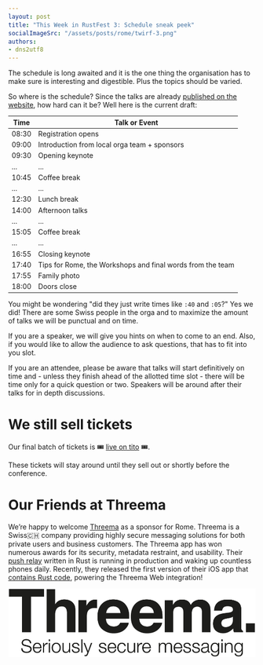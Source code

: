 ```yaml
---
layout: post
title: "This Week in RustFest 3: Schedule sneak peek"
socialImageSrc: "/assets/posts/rome/twirf-3.png"
authors:
- dns2utf8
---
```


The schedule is long awaited and it is the one thing the organisation has to make sure is interesting and digestible.
Plus the topics should be varied.

So where is the schedule? Since the talks are already [published on the website](https://rome.rustfest.eu/talks/), how hard can it be?
Well here is the current draft:

| Time  | Talk or Event      |
|-------|--------------------|
| 08:30 | Registration opens |
| 09:00 | Introduction from local orga team + sponsors |
| 09:30 | Opening keynote |
| ...   | ... |
| 10:45 | Coffee break |
| ...   | ... |
| 12:30 | Lunch break |
| 14:00 | Afternoon talks |
| ...   | ... |
| 15:05 | Coffee break |
| ...   | ... |
| 16:55 | Closing keynote |
| 17:40 | Tips for Rome, the Workshops and final words from the team |
| 17:55 | Family photo |
| 18:00 | Doors close |

You might be wondering "did they just write times like `:40` and `:05`?"
Yes we did!
There are some Swiss people in the orga and to maximize the amount of talks we will be punctual and on time.

If you are a speaker, we will give you hints on when to come to an end.
Also, if you would like to allow the audience to ask questions, that has to fit into you slot.

If you are an attendee, please be aware that talks will start definitively on time and - unless they finish ahead of the allotted time slot - there will be time only for a quick question or two.
Speakers will be around after their talks for in depth discussions.


# We still sell tickets

Our final batch of tickets is 🎟 [live on tito](https://ti.to/asquera-event-ug/rustfest-rome-2018/) 🎟.

These tickets will stay around until they sell out or shortly before the conference.

# Our Friends at Threema

We’re happy to welcome [Threema](https://threema.ch/) as a sponsor for Rome.
Threema is a Swiss🇨🇭 company providing highly secure messaging solutions for both private users and business customers. The Threema app has won numerous awards for its security, metadata restraint, and usability.
Their [push relay](https://github.com/threema-ch/push-relay) written in Rust is running in production and waking up countless phones daily.
Recently, they released the first version of their iOS app that [contains Rust code](https://github.com/saltyrtc/saltyrtc-client-rs), powering the Threema Web integration!

<a href="https://threema.ch" target="_blank">![Threema](/assets/sponsors/threema.png)</a>
